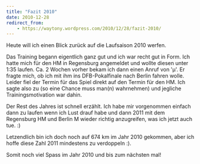 ```yaml
---
title: "Fazit 2010"
date: 2010-12-28
redirect_from:
    - https://waytony.wordpress.com/2010/12/28/fazit-2010/
---
```


Heute will ich einen Blick zurück auf die Laufsaison 2010 werfen.

Das Training begann eigentlich ganz gut und ich war recht gut in Form. Ich hatte mich für den HM in Regensburg angemeldet und wollte diesen unter 1:35 laufen. Ca. 2 Wochen vorher bekam ich dann einen Anruf von 'µ'. Er fragte mich, ob ich mit ihm ins DFB-Pokalfinale nach Berlin fahren wolle. Leider fiel der Termin für das Spiel direkt auf den Termin für den HM. Ich sagte also zu (so eine Chance muss man(n) wahrnehmen) und jegliche Trainingsmotivation war dahin.

Der Rest des Jahres ist schnell erzählt. Ich habe mir vorgenommen einfach dann zu laufen wenn ich Lust drauf habe und dann 2011 mit dem Regensburg HM und Berlin M wieder richtig anzugreifen, was ich jetzt auch tue. :)

Letzendlich bin ich doch noch auf 674 km im Jahr 2010 gekommen, aber ich hoffe diese Zahl 2011 mindestens zu verdoppeln :).

Somit noch viel Spass im Jahr 2010 und bis zum nächsten mal!
<br><br>

